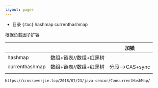 ```yaml
---
layout: pages
---
```


*  目录
{:toc}
hashmap  currenthashmap



根据负载因子扩容



|                |                        | 加锁            |
| -------------- | ---------------------- | --------------- |
| hashmap        | 数组+链表//数组+红黑树 |                 |
| currenthashmap | 数组+链表//数组+红黑树 | 分段-->CAS+sync |
|                |                        |                 |

```
https://crossoverjie.top/2018/07/23/java-senior/ConcurrentHashMap/
```

